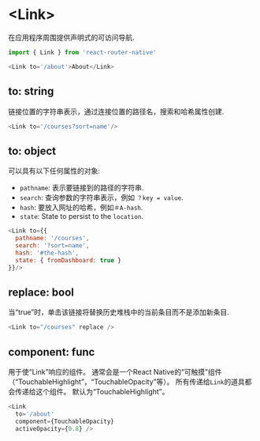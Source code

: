 # &lt;Link>

在应用程序周围提供声明式的可访问导航.

```js
import { Link } from 'react-router-native'

<Link to='/about'>About</Link>
```

## to: string

链接位置的字符串表示，通过连接位置的路径名，搜索和哈希属性创建.

```js
<Link to='/courses?sort=name'/>
```

## to: object

可以具有以下任何属性的对象:
  * `pathname`: 表示要链接到的路径的字符串.
  * `search`: 查询参数的字符串表示，例如 `？key = value`.
  * `hash`: 要放入网址的哈希，例如`＃A-hash`.
  * `state`: State to persist to the `location`.

```js
<Link to={{
  pathname: '/courses',
  search: '?sort=name',
  hash: '#the-hash',
  state: { fromDashboard: true }
}}/>
```

## replace: bool

当“true”时，单击该链接将替换历史堆栈中的当前条目而不是添加新条目.

```js
<Link to="/courses" replace />
```

## component: func

用于使“Link”响应的组件。 通常会是一个React Native的“可触摸”组件（“TouchableHighlight”，“TouchableOpacity”等）。 所有传递给`Link`的道具都会传递给这个组件。 默认为“TouchableHighlight”。

```js
<Link
  to='/about'
  component={TouchableOpacity}
  activeOpacity={0.8} />
```
